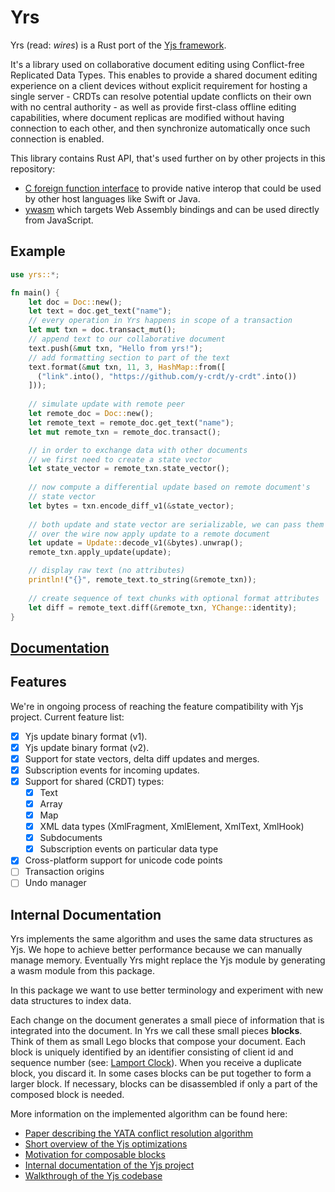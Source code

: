 # Yrs

Yrs (read: *wires*) is a Rust port of the [Yjs framework](https://yjs.dev/). 

It's a library used on collaborative document editing using Conflict-free Replicated Data Types.
This enables to provide a shared document editing experience on a client devices without explicit requirement for hosting a single server - CRDTs can resolve potential update conflicts on their own with no central authority - as well as provide first-class offline editing capabilities, where document replicas are modified without having connection to each other, and then synchronize automatically once such connection is enabled.

This library contains Rust API, that's used further on by other projects in this repository:

- [C foreign function interface](../yffi/README.md) to provide native interop that could be used by other host languages like Swift or Java.
- [ywasm](../ywasm/README.md) which targets Web Assembly bindings and can be used directly from JavaScript.

## Example

```rust
use yrs::*;

fn main() {    
    let doc = Doc::new();
    let text = doc.get_text("name");
    // every operation in Yrs happens in scope of a transaction
    let mut txn = doc.transact_mut(); 
    // append text to our collaborative document
    text.push(&mut txn, "Hello from yrs!");
    // add formatting section to part of the text
    text.format(&mut txn, 11, 3, HashMap::from([
      ("link".into(), "https://github.com/y-crdt/y-crdt".into())
    ]));
    
    // simulate update with remote peer
    let remote_doc = Doc::new();
    let remote_text = remote_doc.get_text("name");
    let mut remote_txn = remote_doc.transact();

    // in order to exchange data with other documents 
    // we first need to create a state vector
    let state_vector = remote_txn.state_vector();
    
    // now compute a differential update based on remote document's 
    // state vector
    let bytes = txn.encode_diff_v1(&state_vector);
    
    // both update and state vector are serializable, we can pass them 
    // over the wire now apply update to a remote document
    let update = Update::decode_v1(&bytes).unwrap();
    remote_txn.apply_update(update);

    // display raw text (no attributes)
    println!("{}", remote_text.to_string(&remote_txn));
  
    // create sequence of text chunks with optional format attributes
    let diff = remote_text.diff(&remote_txn, YChange::identity);
}

```

## [Documentation](https://docs.rs/yrs/)

## Features

We're in ongoing process of reaching the feature compatibility with Yjs project. Current feature list:

- [x] Yjs update binary format (v1).
- [x] Yjs update binary format (v2).
- [x] Support for state vectors, delta diff updates and merges.
- [x] Subscription events for incoming updates.
- [x] Support for shared (CRDT) types:
  - [x] Text
  - [x] Array
  - [x] Map
  - [x] XML data types (XmlFragment, XmlElement, XmlText, XmlHook)
  - [x] Subdocuments
  - [x] Subscription events on particular data type
- [x] Cross-platform support for unicode code points
- [ ] Transaction origins
- [ ] Undo manager

## Internal Documentation

Yrs implements the same algorithm and uses the same data structures as Yjs. We
hope to achieve better performance because we can manually manage memory.
Eventually Yrs might replace the Yjs module by generating a wasm module from
this package.

In this package we want to use better terminology and experiment with new data
structures to index data.

Each change on the document generates a small piece of information that is
integrated into the document. In Yrs we call these small pieces **blocks**.
Think of them as small Lego blocks that compose your document. Each block is
uniquely identified by an identifier consisting of client id and sequence number 
(see: [Lamport Clock](https://en.wikipedia.org/wiki/Lamport_timestamp)). 
When you receive a duplicate block, you discard it. In some cases blocks can be put 
together to form a larger block. If necessary, blocks can be disassembled if only 
a part of the composed block is needed.

More information on the implemented algorithm can be found here:

* [Paper describing the YATA conflict resolution algorithm](https://www.researchgate.net/publication/310212186_Near_Real-Time_Peer-to-Peer_Shared_Editing_on_Extensible_Data_Types)
* [Short overview of the Yjs optimizations](https://github.com/yjs/yjs/blob/main/README.md#yjs-crdt-algorithm)
* [Motivation for composable blocks](https://blog.kevinjahns.de/are-crdts-suitable-for-shared-editing/)
* [Internal documentation of the Yjs project](https://github.com/yjs/yjs/blob/main/INTERNALS.md)
* [Walkthrough of the Yjs codebase](https://youtu.be/0l5XgnQ6rB4)
